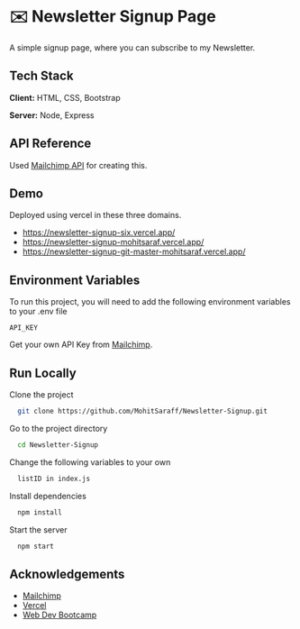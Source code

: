 
# ✉️ Newsletter Signup Page

A simple signup page, where you can subscribe to my Newsletter.


## Tech Stack

**Client:** HTML, CSS, Bootstrap

**Server:** Node, Express


## API Reference

Used [Mailchimp API](https://mailchimp.com/) for creating this.
## Demo

Deployed using vercel in these three domains.
- https://newsletter-signup-six.vercel.app/
- https://newsletter-signup-mohitsaraf.vercel.app/
- https://newsletter-signup-git-master-mohitsaraf.vercel.app/
## Environment Variables

To run this project, you will need to add the following environment variables to your .env file

`API_KEY`

Get your own API Key from [Mailchimp](https://mailchimp.com/).
## Run Locally

Clone the project

```bash
  git clone https://github.com/MohitSaraff/Newsletter-Signup.git
```

Go to the project directory

```bash
  cd Newsletter-Signup
```
Change the following variables to your own

```bash
  listID in index.js
```

Install dependencies

```bash
  npm install
```

Start the server

```bash
  npm start
```


## Acknowledgements

 - [Mailchimp](https://mailchimp.com/)
 - [Vercel](https://vercel.com/)
 - [Web Dev Bootcamp](https://www.udemy.com/course/the-complete-web-development-bootcamp)


